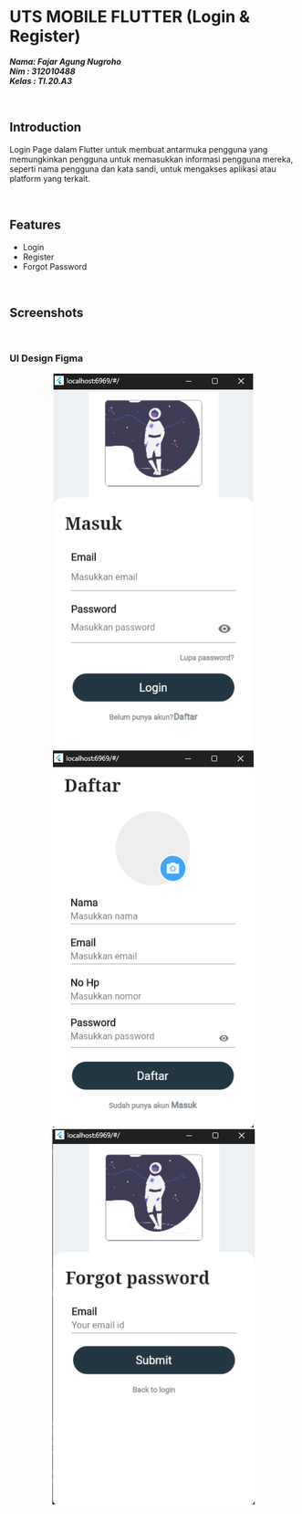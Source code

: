 # UTS MOBILE FLUTTER (Login & Register)

**_Nama: Fajar Agung Nugroho_** <br/>
**_Nim : 312010488_** <br/>
**_Kelas : TI.20.A3_** <br/>

<br>

## Introduction

Login Page dalam Flutter untuk membuat antarmuka pengguna yang memungkinkan pengguna untuk memasukkan informasi pengguna mereka, seperti nama pengguna dan kata sandi, untuk mengakses aplikasi atau platform yang terkait.

<br>

## Features

- Login
- Register
- Forgot Password

<br>

## Screenshots

<br>

### UI Design Figma

<div align="center">
  <img src="./assets/ss/login.png" alt="login" >
  <img src="./assets/ss/register.png" alt="regist" >
  <img src="./assets/ss/forgot.png" alt="UI Design Figma" >
</div>
